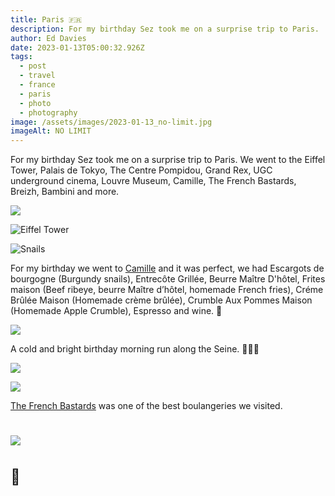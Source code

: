 ```yaml
---
title: Paris 🇫🇷
description: For my birthday Sez took me on a surprise trip to Paris.
author: Ed Davies
date: 2023-01-13T05:00:32.926Z
tags:
  - post
  - travel
  - france
  - paris
  - photo
  - photography
image: /assets/images/2023-01-13_no-limit.jpg
imageAlt: NO LIMIT
---
```

For my birthday Sez took me on a surprise trip to Paris. We went to the Eiffel Tower, Palais de Tokyo, The Centre Pompidou, Grand Rex, UGC underground cinema, Louvre Museum, Camille, The French Bastards, Breizh, Bambini and more.

![](/assets/images/2023-01-13_pompidou.jpg)

![Eiffel Tower](/assets/images/2023-01-13_tower.jpg "Eiffel Tower")

![Snails](/assets/images/2023-01-13_snails.jpg "Escargots de bourgogne / Burgundy snails")

For my birthday we went to <a href="https://camille-restaurant.com/" target="_blank">Camille</a> and it was perfect, we had Escargots de bourgogne (Burgundy snails), Entrecôte Grillée, Beurre Maître D'hôtel, Frites maison (Beef ribeye, beurre Maître d’hôtel, homemade French fries), Créme Brûlée Maison (Homemade crème brûlée), Crumble Aux Pommes Maison (Homemade Apple Crumble), Espresso and wine. 🍷

![](/assets/images/2023-01-13-run.jpg)

A cold and bright birthday morning run along the Seine. 🏃🏾‍♀️

![](/assets/images/2023-01-13_train.jpg)

![](/assets/images/2023-01-13_bastards-1.jpg)

<a href="http://thefrenchbastards.fr/" target="_blank">The French Bastards</a> was one of the best boulangeries we visited.

# ![](/assets/images/2023-01-13-bastards-2.jpg)
\
<font size="+2">🍮</font>